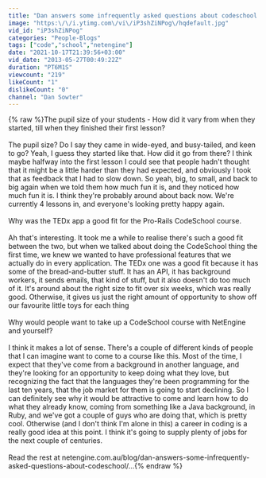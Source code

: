 ```yaml
---
title: "Dan answers some infrequently asked questions about codeschool."
image: "https:\/\/i.ytimg.com\/vi\/iP3shZiNPog\/hqdefault.jpg"
vid_id: "iP3shZiNPog"
categories: "People-Blogs"
tags: ["code","school","netengine"]
date: "2021-10-17T21:39:56+03:00"
vid_date: "2013-05-27T00:49:22Z"
duration: "PT6M1S"
viewcount: "219"
likeCount: "1"
dislikeCount: "0"
channel: "Dan Sowter"
---
```

{% raw %}The pupil size of your students - How did it vary from when they started, till when they finished their first lesson?<br /><br />The pupil size? Do I say they came in wide-eyed, and busy-tailed, and keen to go? Yeah, I guess they started like that. How did it go from there? I think maybe halfway into the first lesson I could see that people hadn't thought that it might be a little harder than they had expected, and obviously I took that as feedback that I had to slow down. So yeah, big, to small, and back to big again when we told them how much fun it is, and they noticed how much fun it is. I think they're probably around about back now. We're currently 4 lessons in, and everyone's looking pretty happy again.<br /><br />Why was the TEDx app a good fit for the Pro-Rails CodeSchool course.<br /><br />Ah that's interesting. It took me a while to realise there's such a good fit between the two, but when we talked about doing the CodeSchool thing the first time, we knew we wanted to have professional features that we actually do in every application. The TEDx one was a good fit because it has some of the bread-and-butter stuff. It has an API, it has background workers, it sends emails, that kind of stuff, but it also doesn't do too much of it. It's around about the right size to fit over six weeks, which was really good. Otherwise, it gives us just the right amount of opportunity to show off our favourite little toys for each thing<br /><br />Why would people want to take up a CodeSchool course with NetEngine and yourself?<br /><br />I think it makes a lot of sense. There's a couple of different kinds of people that I can imagine want to come to a course like this. Most of the time, I expect that they've come from a background in another language, and they're looking for an opportunity to keep doing what they love, but recognizing the fact that the languages they're been programming for the last ten years, that the job market for them is going to start declining. So I can definitely see why it would be attractive to come and learn how to do what they already know, coming from something like a Java background, in Ruby, and we've got a couple of guys who are doing that, which is pretty cool. Otherwise (and I don't think I'm alone in this) a career in coding is a really good idea at this point. I think it's going to supply plenty of jobs for the next couple of centuries.<br /><br />Read the rest at netengine.com.au/blog/dan-answers-some-infrequently-asked-questions-about-codeschool/...{% endraw %}
